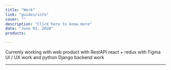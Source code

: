 ```yaml
---
title: "Work"
link: "guides/info"
cover: ""
description: "Click here to know more"
date: "June 01, 2020"
products:

---
```


Currenly working with web product with RestAPI react + redux  with Figma UI / UX work and python Django backend work

---

